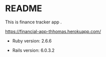 # README

This is  finance tracker app .

https://financial-app-thhomas.herokuapp.com/


* Ruby version: 2.6.6

* Rails version: 6.0.3.2


